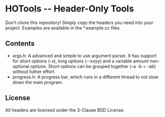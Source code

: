 # HOTools -- Header-Only Tools
Don't clone this repository! Simply copy the headers you need into your project. Examples are available in the *.example.cc files.

## Contents
* args.h: A advanced and simple to use argument parser. It has support for short options (-x), long options (--xxyy) and a variable amount non-optional options. Short options can be grouped together (-a -b = -ab) without futher effort.
* progress.h: A progress bar, which runs in a different thread to not slow down the main program.

## License
All headers are licensed under the 3-Clause BSD License.
